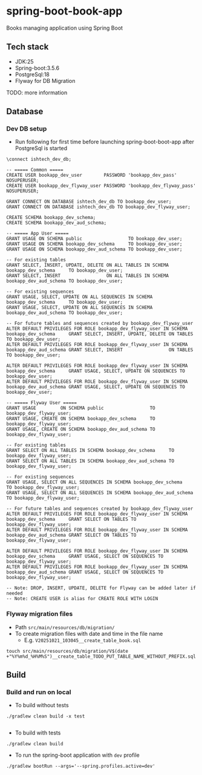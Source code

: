 # spring-boot-book-app
Books managing application using Spring Boot

## Tech stack
- JDK:25
- Spring-boot:3.5.6
- PostgreSql:18
- Flyway for DB Migration


TODO: more information

## Database

### Dev DB setup
- Run following for first time before launching spring-boot-boot-app after PostgreSql is started

```
\connect ishtech_dev_db;

-- ===== Common =====
CREATE USER bookapp_dev_user        PASSWORD 'bookapp_dev_pass'        NOSUPERUSER;
CREATE USER bookapp_dev_flyway_user PASSWORD 'bookapp_dev_flyway_pass' NOSUPERUSER;

GRANT CONNECT ON DATABASE ishtech_dev_db TO bookapp_dev_user;
GRANT CONNECT ON DATABASE ishtech_dev_db TO bookapp_dev_flyway_user;

CREATE SCHEMA bookapp_dev_schema;
CREATE SCHEMA bookapp_dev_aud_schema;

-- ===== App User =====
GRANT USAGE ON SCHEMA public                 TO bookapp_dev_user;
GRANT USAGE ON SCHEMA bookapp_dev_schema     TO bookapp_dev_user;
GRANT USAGE ON SCHEMA bookapp_dev_aud_schema TO bookapp_dev_user;

-- For existing tables
GRANT SELECT, INSERT, UPDATE, DELETE ON ALL TABLES IN SCHEMA bookapp_dev_schema     TO bookapp_dev_user;
GRANT SELECT, INSERT                 ON ALL TABLES IN SCHEMA bookapp_dev_aud_schema TO bookapp_dev_user;

-- For existing sequences
GRANT USAGE, SELECT, UPDATE ON ALL SEQUENCES IN SCHEMA bookapp_dev_schema     TO bookapp_dev_user;
GRANT USAGE, SELECT, UPDATE ON ALL SEQUENCES IN SCHEMA bookapp_dev_aud_schema TO bookapp_dev_user;

-- For future tables and sequences created by bookapp_dev_flyway_user
ALTER DEFAULT PRIVILEGES FOR ROLE bookapp_dev_flyway_user IN SCHEMA bookapp_dev_schema     GRANT SELECT, INSERT, UPDATE, DELETE ON TABLES TO bookapp_dev_user;
ALTER DEFAULT PRIVILEGES FOR ROLE bookapp_dev_flyway_user IN SCHEMA bookapp_dev_aud_schema GRANT SELECT, INSERT                 ON TABLES TO bookapp_dev_user;

ALTER DEFAULT PRIVILEGES FOR ROLE bookapp_dev_flyway_user IN SCHEMA bookapp_dev_schema     GRANT USAGE, SELECT, UPDATE ON SEQUENCES TO bookapp_dev_user;
ALTER DEFAULT PRIVILEGES FOR ROLE bookapp_dev_flyway_user IN SCHEMA bookapp_dev_aud_schema GRANT USAGE, SELECT, UPDATE ON SEQUENCES TO bookapp_dev_user;

-- ===== Flyway User =====
GRANT USAGE         ON SCHEMA public                 TO bookapp_dev_flyway_user;
GRANT USAGE, CREATE ON SCHEMA bookapp_dev_schema     TO bookapp_dev_flyway_user;
GRANT USAGE, CREATE ON SCHEMA bookapp_dev_aud_schema TO bookapp_dev_flyway_user;

-- For existing tables
GRANT SELECT ON ALL TABLES IN SCHEMA bookapp_dev_schema     TO bookapp_dev_flyway_user;
GRANT SELECT ON ALL TABLES IN SCHEMA bookapp_dev_aud_schema TO bookapp_dev_flyway_user;

-- For existing sequences
GRANT USAGE, SELECT ON ALL SEQUENCES IN SCHEMA bookapp_dev_schema     TO bookapp_dev_flyway_user;
GRANT USAGE, SELECT ON ALL SEQUENCES IN SCHEMA bookapp_dev_aud_schema TO bookapp_dev_flyway_user;

-- For future tables and sequences created by bookapp_dev_flyway_user
ALTER DEFAULT PRIVILEGES FOR ROLE bookapp_dev_flyway_user IN SCHEMA bookapp_dev_schema     GRANT SELECT ON TABLES TO bookapp_dev_flyway_user;
ALTER DEFAULT PRIVILEGES FOR ROLE bookapp_dev_flyway_user IN SCHEMA bookapp_dev_aud_schema GRANT SELECT ON TABLES TO bookapp_dev_flyway_user;

ALTER DEFAULT PRIVILEGES FOR ROLE bookapp_dev_flyway_user IN SCHEMA bookapp_dev_schema     GRANT USAGE, SELECT ON SEQUENCES TO bookapp_dev_flyway_user;
ALTER DEFAULT PRIVILEGES FOR ROLE bookapp_dev_flyway_user IN SCHEMA bookapp_dev_aud_schema GRANT USAGE, SELECT ON SEQUENCES TO bookapp_dev_flyway_user;

-- Note: DROP, INSERT, UPDATE, DELETE for Flyway can be added later if needed
-- Note: CREATE USER is alias for CREATE ROLE WITH LOGIN

```

### Flyway migration files
- Path `src/main/resources/db/migration/`
- To create migration files with date and time in the file name
    - E.g. `V20251021_103045__create_table_book.sql`

```
touch src/main/resources/db/migration/V$(date +"%Y%m%d_%H%M%S")__create_table_TODO_PUT_TABLE_NAME_WITHOUT_PREFIX.sql

```


## Build

### Build and run on local

- To build without tests

```
./gradlew clean build -x test
	
```

- To build with tests

```
./gradlew clean build

```

- To run the spring-boot application with `dev` profile


```
./gradlew bootRun --args='--spring.profiles.active=dev'

```

